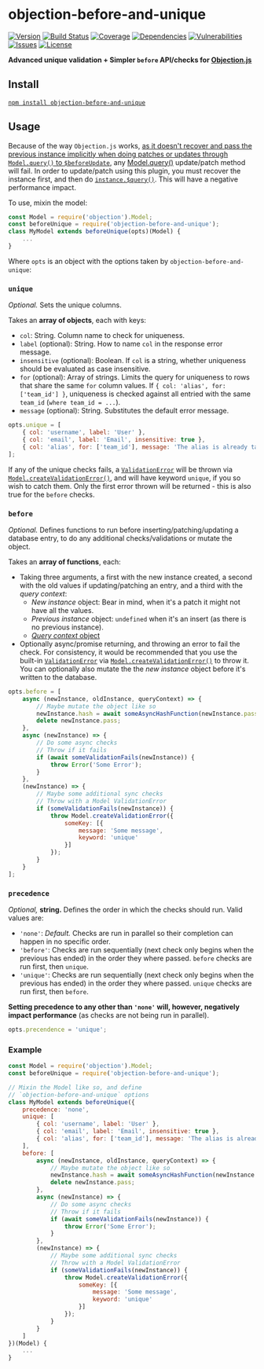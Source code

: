 # objection-before-and-unique

[![Version](https://img.shields.io/github/package-json/v/rafamel/objection-before-and-unique.svg)](https://github.com/rafamel/objection-before-and-unique)
[![Build Status](https://travis-ci.org/rafamel/objection-before-and-unique.svg)](https://travis-ci.org/rafamel/objection-before-and-unique)
[![Coverage](https://img.shields.io/coveralls/rafamel/objection-before-and-unique.svg)](https://coveralls.io/github/rafamel/objection-before-and-unique)
[![Dependencies](https://david-dm.org/rafamel/objection-before-and-unique/status.svg)](https://david-dm.org/rafamel/objection-before-and-unique)
[![Vulnerabilities](https://snyk.io/test/npm/objection-before-and-unique/badge.svg)](https://snyk.io/test/npm/objection-before-and-unique)
[![Issues](https://img.shields.io/github/issues/rafamel/objection-before-and-unique.svg)](https://github.com/rafamel/objection-before-and-unique/issues)
[![License](https://img.shields.io/github/license/rafamel/objection-before-and-unique.svg)](https://github.com/rafamel/objection-before-and-unique/blob/master/LICENSE)

**Advanced unique validation + Simpler `before` API/checks for [Objection.js](http://vincit.github.io/objection.js/)**

## Install

[`npm install objection-before-and-unique`](https://www.npmjs.com/package/objection-before-and-unique)

## Usage

Because of the way `Objection.js` works, [as it doesn't recover and pass the previous instance implicitly when doing patches or updates through `Model.query()` to `$beforeUpdate`](http://vincit.github.io/objection.js/#_s_beforeupdate), any [Model.query()](http://vincit.github.io/objection.js/#query) update/patch method will fail. In order to update/patch using this plugin, you must recover the instance first, and then do [`instance.$query()`](http://vincit.github.io/objection.js/#_s_query). This will have a negative performance impact.

To use, mixin the model:

```javascript
const Model = require('objection').Model;
const beforeUnique = require('objection-before-and-unique');
class MyModel extends beforeUnique(opts)(Model) {
    ...
}
```

Where `opts` is an object with the options taken by `objection-before-and-unique`:

### `unique`

*Optional.* Sets the unique columns.

Takes an **array of objects**, each with keys:

- `col`: String. Column name to check for uniqueness.
- `label` (optional): String. How to name `col` in the response error message.
- `insensitive` (optional): Boolean. If `col` is a string, whether uniqueness should be evaluated as case insensitive.
- `for` (optional): Array of strings. Limits the query for uniqueness to rows that share the same `for` column values. If `{ col: 'alias', for: ['team_id'] }`, uniqueness is checked against all entried with the same `team_id` (`where team_id = ...`).
- `message` (optional): String. Substitutes the default error message.

```javascript
opts.unique = [
    { col: 'username', label: 'User' },
    { col: 'email', label: 'Email', insensitive: true },
    { col: 'alias', for: ['team_id'], message: 'The alias is already taken'}
];
```

If any of the unique checks fails, a [`ValidationError`](http://vincit.github.io/objection.js/#validationerror) will be thrown via [`Model.createValidationError()`](http://vincit.github.io/objection.js/#createvalidationerror), and will have keyword `unique`, if you so wish to catch them. Only the first error thrown will be returned - this is also true for the `before` checks.

### `before`

*Optional.* Defines functions to run before inserting/patching/updating a database entry, to do any additional checks/validations or mutate the object.

Takes an **array of functions**, each:

- Taking three arguments, a first with the new instance created, a second with the old values if updating/patching an entry, and a third with the *query context*:
    - *New instance* object: Bear in mind, when it's a patch it might not have all the values.
    - *Previous instance* object: `undefined` when it's an insert (as there is no previous instance).
    - [*Query context* object](http://vincit.github.io/objection.js/#context)
- Optionally async/promise returning, and throwing an error to fail the check. For consistency, it would be recommended that you use the built-in [`ValidationError`](http://vincit.github.io/objection.js/#validationerror) via [`Model.createValidationError()`](http://vincit.github.io/objection.js/#createvalidationerror) to throw it. You can optionally also mutate the the *new instance* object before it's written to the database.

```javascript
opts.before = [
    async (newInstance, oldInstance, queryContext) => {
        // Maybe mutate the object like so
        newInstance.hash = await someAsyncHashFunction(newInstance.pass);
        delete newInstance.pass;
    },
    async (newInstance) => {
        // Do some async checks
        // Throw if it fails
        if (await someValidationFails(newInstance)) {
            throw Error('Some Error');
        }
    },
    (newInstance) => {
        // Maybe some additional sync checks
        // Throw with a Model ValidationError
        if (someValidationFails(newInstance)) {
            throw Model.createValidationError({
                someKey: [{
                    message: 'Some message',
                    keyword: 'unique'
                }]
            });
        }
    }
];
```

### `precedence`

*Optional,* **string.** Defines the order in which the checks should run. Valid values are:

- `'none'`: *Default.* Checks are run in parallel so their completion can happen in no specific order.
- `'before'`: Checks are run sequentially (next check only begins when the previous has ended) in the order they where passed. `before` checks are run first, then `unique`.
- `'unique'`: Checks are run sequentially (next check only begins when the previous has ended) in the order they where passed. `unique` checks are run first, then `before`.

**Setting precedence to any other than `'none'` will, however, negatively impact performance** (as checks are not being run in parallel).

```javascript
opts.precendence = 'unique';
```

### Example

```javascript
const Model = require('objection').Model;
const beforeUnique = require('objection-before-and-unique');

// Mixin the Model like so, and define
// `objection-before-and-unique` options
class MyModel extends beforeUnique({
    precedence: 'none',
    unique: [
        { col: 'username', label: 'User' },
        { col: 'email', label: 'Email', insensitive: true },
        { col: 'alias', for: ['team_id'], message: 'The alias is already taken'}
    ],
    before: [
        async (newInstance, oldInstance, queryContext) => {
            // Maybe mutate the object like so
            newInstance.hash = await someAsyncHashFunction(newInstance.pass);
            delete newInstance.pass;
        },
        async (newInstance) => {
            // Do some async checks
            // Throw if it fails
            if (await someValidationFails(newInstance)) {
                throw Error('Some Error');
            }
        },
        (newInstance) => {
            // Maybe some additional sync checks
            // Throw with a Model ValidationError
            if (someValidationFails(newInstance)) {
                throw Model.createValidationError({
                    someKey: [{
                        message: 'Some message',
                        keyword: 'unique'
                    }]
                });
            }
        }
    ]
})(Model) {
    ...
}
```
